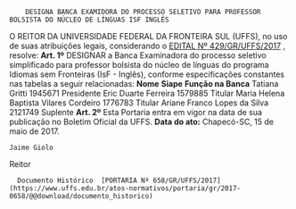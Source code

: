         DESIGNA BANCA EXAMIDORA DO PROCESSO SELETIVO PARA PROFESSOR BOLSISTA DO NÚCLEO DE LÍNGUAS ISF INGLÊS  

 O REITOR DA UNIVERSIDADE FEDERAL DA FRONTEIRA SUL (UFFS), no uso de suas atribuições legais, considerando o [EDITAL Nº 429/GR/UFFS/2017](https://www.uffs.edu.br/atos-normativos/edital/gr/2017-0429)  , resolve:   **Art. 1º** DESIGNAR a Banca Examinadora do processo seletivo simplificado para professor bolsista do núcleo de línguas do programa Idiomas sem Fronteiras (IsF - Inglês), conforme especificações constantes nas tabelas a seguir relacionadas:     **Nome**    **Siape**    **Função na Banca**      Tatiana Gritti   1945671   Presidente     Eric Duarte Ferreira   1579885   Titular     Maria Helena Baptista Vilares Cordeiro   1776783   Titular     Ariane Franco Lopes da Silva   2121749   Suplente       **Art. 2º** Esta Portaria entra em vigor na data de sua publicação no Boletim Oficial da UFFS.      **Data do ato:** Chapecó-SC, 15 de maio de 2017.   
 

    Jaime Giolo   
 Reitor 

      Documento Histórico  [PORTARIA Nº 658/GR/UFFS/2017](https://www.uffs.edu.br/atos-normativos/portaria/gr/2017-0658/@@download/documento_historico)     
      